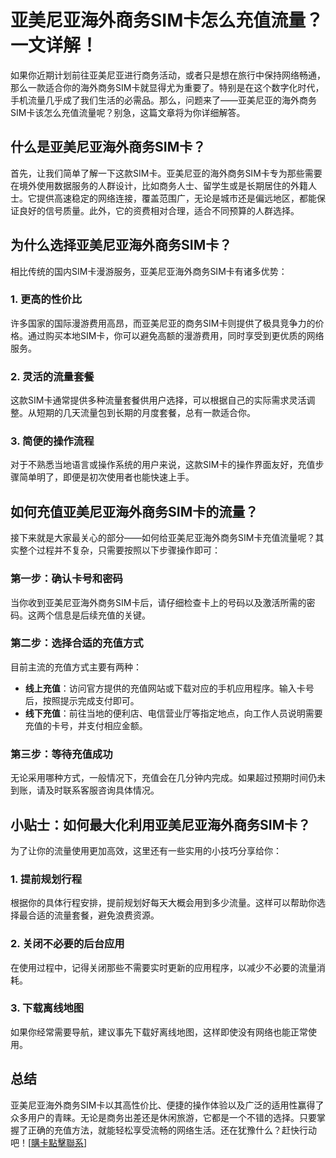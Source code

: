 # 亚美尼亚海外商务SIM卡怎么充值流量？一文详解！

如果你近期计划前往亚美尼亚进行商务活动，或者只是想在旅行中保持网络畅通，那么一款适合你的海外商务SIM卡就显得尤为重要了。特别是在这个数字化时代，手机流量几乎成了我们生活的必需品。那么，问题来了——亚美尼亚的海外商务SIM卡该怎么充值流量呢？别急，这篇文章将为你详细解答。

## 什么是亚美尼亚海外商务SIM卡？

首先，让我们简单了解一下这款SIM卡。亚美尼亚的海外商务SIM卡专为那些需要在境外使用数据服务的人群设计，比如商务人士、留学生或是长期居住的外籍人士。它提供高速稳定的网络连接，覆盖范围广，无论是城市还是偏远地区，都能保证良好的信号质量。此外，它的资费相对合理，适合不同预算的人群选择。

## 为什么选择亚美尼亚海外商务SIM卡？

相比传统的国内SIM卡漫游服务，亚美尼亚海外商务SIM卡有诸多优势：

### 1. 更高的性价比
许多国家的国际漫游费用高昂，而亚美尼亚的商务SIM卡则提供了极具竞争力的价格。通过购买本地SIM卡，你可以避免高额的漫游费用，同时享受到更优质的网络服务。

### 2. 灵活的流量套餐
这款SIM卡通常提供多种流量套餐供用户选择，可以根据自己的实际需求灵活调整。从短期的几天流量包到长期的月度套餐，总有一款适合你。

### 3. 简便的操作流程
对于不熟悉当地语言或操作系统的用户来说，这款SIM卡的操作界面友好，充值步骤简单明了，即便是初次使用者也能快速上手。

## 如何充值亚美尼亚海外商务SIM卡的流量？

接下来就是大家最关心的部分——如何给亚美尼亚海外商务SIM卡充值流量呢？其实整个过程并不复杂，只需要按照以下步骤操作即可：

### 第一步：确认卡号和密码
当你收到亚美尼亚海外商务SIM卡后，请仔细检查卡上的号码以及激活所需的密码。这两个信息是后续充值的关键。

### 第二步：选择合适的充值方式
目前主流的充值方式主要有两种：
- **线上充值**：访问官方提供的充值网站或下载对应的手机应用程序。输入卡号后，按照提示完成支付即可。
- **线下充值**：前往当地的便利店、电信营业厅等指定地点，向工作人员说明需要充值的卡号，并支付相应金额。

### 第三步：等待充值成功
无论采用哪种方式，一般情况下，充值会在几分钟内完成。如果超过预期时间仍未到账，请及时联系客服咨询具体情况。

## 小贴士：如何最大化利用亚美尼亚海外商务SIM卡？

为了让你的流量使用更加高效，这里还有一些实用的小技巧分享给你：

### 1. 提前规划行程
根据你的具体行程安排，提前规划好每天大概会用到多少流量。这样可以帮助你选择最合适的流量套餐，避免浪费资源。

### 2. 关闭不必要的后台应用
在使用过程中，记得关闭那些不需要实时更新的应用程序，以减少不必要的流量消耗。

### 3. 下载离线地图
如果你经常需要导航，建议事先下载好离线地图，这样即使没有网络也能正常使用。

## 总结

亚美尼亚海外商务SIM卡以其高性价比、便捷的操作体验以及广泛的适用性赢得了众多用户的青睐。无论是商务出差还是休闲旅游，它都是一个不错的选择。只要掌握了正确的充值方法，就能轻松享受流畅的网络生活。还在犹豫什么？赶快行动吧！[[購卡點擊聯系](https://t.me/s/esim1088)]